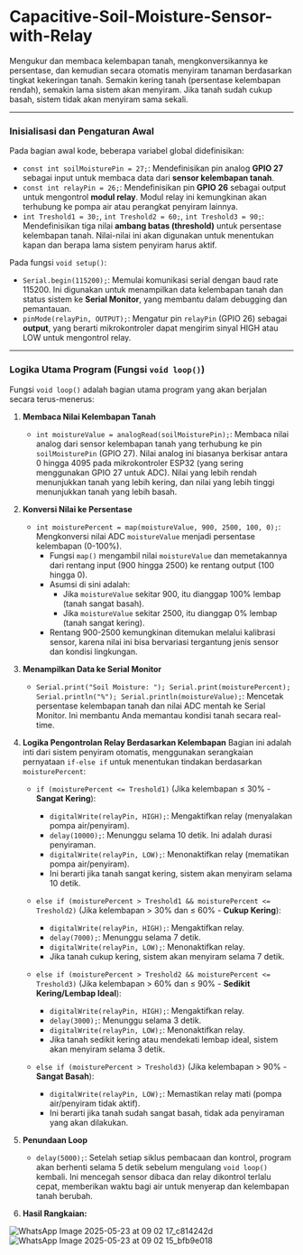 # Capacitive-Soil-Moisture-Sensor-with-Relay
Mengukur dan membaca kelembapan tanah, mengkonversikannya ke persentase, dan kemudian secara otomatis menyiram tanaman berdasarkan tingkat kekeringan tanah. Semakin kering tanah (persentase kelembapan rendah), semakin lama sistem akan menyiram. Jika tanah sudah cukup basah, sistem tidak akan menyiram sama sekali.

---

### Inisialisasi dan Pengaturan Awal

Pada bagian awal kode, beberapa variabel global didefinisikan:

* `const int soilMoisturePin = 27;`: Mendefinisikan pin analog **GPIO 27** sebagai input untuk membaca data dari **sensor kelembapan tanah**.
* `const int relayPin = 26;`: Mendefinisikan pin **GPIO 26** sebagai output untuk mengontrol **modul relay**. Modul relay ini kemungkinan akan terhubung ke pompa air atau perangkat penyiram lainnya.
* `int Treshold1 = 30;`, `int Treshold2 = 60;`, `int Treshold3 = 90;`: Mendefinisikan tiga nilai **ambang batas (threshold)** untuk persentase kelembapan tanah. Nilai-nilai ini akan digunakan untuk menentukan kapan dan berapa lama sistem penyiram harus aktif.

Pada fungsi `void setup()`:

* `Serial.begin(115200);`: Memulai komunikasi serial dengan baud rate 115200. Ini digunakan untuk menampilkan data kelembapan tanah dan status sistem ke **Serial Monitor**, yang membantu dalam debugging dan pemantauan.
* `pinMode(relayPin, OUTPUT);`: Mengatur pin `relayPin` (GPIO 26) sebagai **output**, yang berarti mikrokontroler dapat mengirim sinyal HIGH atau LOW untuk mengontrol relay.

---

### Logika Utama Program (Fungsi `void loop()`)

Fungsi `void loop()` adalah bagian utama program yang akan berjalan secara terus-menerus:

1.  **Membaca Nilai Kelembapan Tanah**
    * `int moistureValue = analogRead(soilMoisturePin);`: Membaca nilai analog dari sensor kelembapan tanah yang terhubung ke pin `soilMoisturePin` (GPIO 27). Nilai analog ini biasanya berkisar antara 0 hingga 4095 pada mikrokontroler ESP32 (yang sering menggunakan GPIO 27 untuk ADC). Nilai yang lebih rendah menunjukkan tanah yang lebih kering, dan nilai yang lebih tinggi menunjukkan tanah yang lebih basah.

2.  **Konversi Nilai ke Persentase**
    * `int moisturePercent = map(moistureValue, 900, 2500, 100, 0);`: Mengkonversi nilai ADC `moistureValue` menjadi persentase kelembapan (0-100%).
        * Fungsi `map()` mengambil nilai `moistureValue` dan memetakannya dari rentang input (900 hingga 2500) ke rentang output (100 hingga 0).
        * Asumsi di sini adalah:
            * Jika `moistureValue` sekitar 900, itu dianggap 100% lembap (tanah sangat basah).
            * Jika `moistureValue` sekitar 2500, itu dianggap 0% lembap (tanah sangat kering).
        * Rentang 900-2500 kemungkinan ditemukan melalui kalibrasi sensor, karena nilai ini bisa bervariasi tergantung jenis sensor dan kondisi lingkungan.

3.  **Menampilkan Data ke Serial Monitor**
    * `Serial.print("Soil Moisture: "); Serial.print(moisturePercent); Serial.println("%"); Serial.println(moistureValue);`: Mencetak persentase kelembapan tanah dan nilai ADC mentah ke Serial Monitor. Ini membantu Anda memantau kondisi tanah secara real-time.

4.  **Logika Pengontrolan Relay Berdasarkan Kelembapan**
    Bagian ini adalah inti dari sistem penyiram otomatis, menggunakan serangkaian pernyataan `if-else if` untuk menentukan tindakan berdasarkan `moisturePercent`:

    * `if (moisturePercent <= Treshold1)` (Jika kelembapan $\leq$ 30% - **Sangat Kering**):
        * `digitalWrite(relayPin, HIGH);`: Mengaktifkan relay (menyalakan pompa air/penyiram).
        * `delay(10000);`: Menunggu selama 10 detik. Ini adalah durasi penyiraman.
        * `digitalWrite(relayPin, LOW);`: Menonaktifkan relay (mematikan pompa air/penyiram).
        * Ini berarti jika tanah sangat kering, sistem akan menyiram selama 10 detik.

    * `else if (moisturePercent > Treshold1 && moisturePercent <= Treshold2)` (Jika kelembapan > 30% dan $\leq$ 60% - **Cukup Kering**):
        * `digitalWrite(relayPin, HIGH);`: Mengaktifkan relay.
        * `delay(7000);`: Menunggu selama 7 detik.
        * `digitalWrite(relayPin, LOW);`: Menonaktifkan relay.
        * Jika tanah cukup kering, sistem akan menyiram selama 7 detik.

    * `else if (moisturePercent > Treshold2 && moisturePercent <= Treshold3)` (Jika kelembapan > 60% dan $\leq$ 90% - **Sedikit Kering/Lembap Ideal**):
        * `digitalWrite(relayPin, HIGH);`: Mengaktifkan relay.
        * `delay(3000);`: Menunggu selama 3 detik.
        * `digitalWrite(relayPin, LOW);`: Menonaktifkan relay.
        * Jika tanah sedikit kering atau mendekati lembap ideal, sistem akan menyiram selama 3 detik.

    * `else if (moisturePercent > Treshold3)` (Jika kelembapan > 90% - **Sangat Basah**):
        * `digitalWrite(relayPin, LOW);`: Memastikan relay mati (pompa air/penyiram tidak aktif).
        * Ini berarti jika tanah sudah sangat basah, tidak ada penyiraman yang akan dilakukan.

5.  **Penundaan Loop**
    * `delay(5000);`: Setelah setiap siklus pembacaan dan kontrol, program akan berhenti selama 5 detik sebelum mengulang `void loop()` kembali. Ini mencegah sensor dibaca dan relay dikontrol terlalu cepat, memberikan waktu bagi air untuk menyerap dan kelembapan tanah berubah.

5.  **Hasil Rangkaian:**

![WhatsApp Image 2025-05-23 at 09 02 17_c814242d](https://github.com/user-attachments/assets/ddc1bb11-55ac-4dfc-8918-e106180c3299)
![WhatsApp Image 2025-05-23 at 09 02 15_bfb9e018](https://github.com/user-attachments/assets/8e7e645a-2c9a-46a6-b7fa-d1491a627783)

